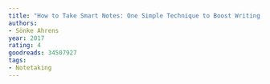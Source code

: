 ```yaml
---
title: "How to Take Smart Notes: One Simple Technique to Boost Writing, Learning and Thinking – for Students, Academics and Nonfiction Book Writers"
authors:
- Sönke Ahrens
year: 2017
rating: 4
goodreads: 34507927
tags:
- Notetaking
---
```

